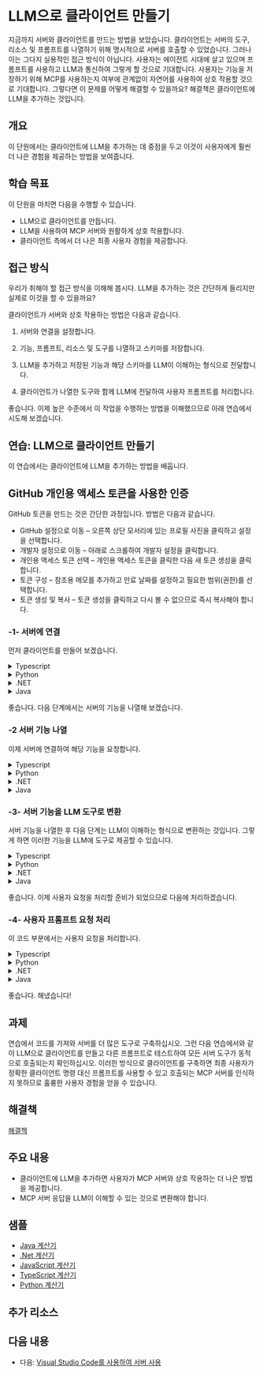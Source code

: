 # LLM으로 클라이언트 만들기

지금까지 서버와 클라이언트를 만드는 방법을 보았습니다. 클라이언트는 서버의 도구, 리소스 및 프롬프트를 나열하기 위해 명시적으로 서버를 호출할 수 있었습니다. 그러나 이는 그다지 실용적인 접근 방식이 아닙니다. 사용자는 에이전트 시대에 살고 있으며 프롬프트를 사용하고 LLM과 통신하여 그렇게 할 것으로 기대합니다. 사용자는 기능을 저장하기 위해 MCP를 사용하는지 여부에 관계없이 자연어를 사용하여 상호 작용할 것으로 기대합니다. 그렇다면 이 문제를 어떻게 해결할 수 있을까요? 해결책은 클라이언트에 LLM을 추가하는 것입니다.

## 개요

이 단원에서는 클라이언트에 LLM을 추가하는 데 중점을 두고 이것이 사용자에게 훨씬 더 나은 경험을 제공하는 방법을 보여줍니다.

## 학습 목표

이 단원을 마치면 다음을 수행할 수 있습니다.

- LLM으로 클라이언트를 만듭니다.
- LLM을 사용하여 MCP 서버와 원활하게 상호 작용합니다.
- 클라이언트 측에서 더 나은 최종 사용자 경험을 제공합니다.

## 접근 방식

우리가 취해야 할 접근 방식을 이해해 봅시다. LLM을 추가하는 것은 간단하게 들리지만 실제로 이것을 할 수 있을까요?

클라이언트가 서버와 상호 작용하는 방법은 다음과 같습니다.

1. 서버와 연결을 설정합니다.

1. 기능, 프롬프트, 리소스 및 도구를 나열하고 스키마를 저장합니다.

1. LLM을 추가하고 저장된 기능과 해당 스키마를 LLM이 이해하는 형식으로 전달합니다.

1. 클라이언트가 나열한 도구와 함께 LLM에 전달하여 사용자 프롬프트를 처리합니다.

좋습니다. 이제 높은 수준에서 이 작업을 수행하는 방법을 이해했으므로 아래 연습에서 시도해 보겠습니다.

## 연습: LLM으로 클라이언트 만들기

이 연습에서는 클라이언트에 LLM을 추가하는 방법을 배웁니다.

## GitHub 개인용 액세스 토큰을 사용한 인증

GitHub 토큰을 만드는 것은 간단한 과정입니다. 방법은 다음과 같습니다.

- GitHub 설정으로 이동 – 오른쪽 상단 모서리에 있는 프로필 사진을 클릭하고 설정을 선택합니다.
- 개발자 설정으로 이동 – 아래로 스크롤하여 개발자 설정을 클릭합니다.
- 개인용 액세스 토큰 선택 – 개인용 액세스 토큰을 클릭한 다음 새 토큰 생성을 클릭합니다.
- 토큰 구성 – 참조용 메모를 추가하고 만료 날짜를 설정하고 필요한 범위(권한)를 선택합니다.
- 토큰 생성 및 복사 – 토큰 생성을 클릭하고 다시 볼 수 없으므로 즉시 복사해야 합니다.

### -1- 서버에 연결

먼저 클라이언트를 만들어 보겠습니다.

<details>
<summary>Typescript</summary>

```typescript
import { Client } from "@modelcontextprotocol/sdk/client/index.js";
import { StdioClientTransport } from "@modelcontextprotocol/sdk/client/stdio.js";
import { Transport } from "@modelcontextprotocol/sdk/shared/transport.js";
import OpenAI from "openai";
import { z } from "zod"; // 스키마 유효성 검사를 위해 zod 가져오기

class MCPClient {
    private openai: OpenAI;
    private client: Client;
    constructor(){
        this.openai = new OpenAI({
            baseURL: "https://models.inference.ai.azure.com", 
            apiKey: process.env.GITHUB_TOKEN,
        });

        this.client = new Client(
            {
                name: "example-client",
                version: "1.0.0"
            },
            {
                capabilities: {
                prompts: {},
                resources: {},
                tools: {}
                }
            }
            );    
    }
}
```

앞의 코드에서는 다음을 수행했습니다.

- 필요한 라이브러리를 가져왔습니다.
- 클라이언트를 관리하고 각각 LLM과 상호 작용하는 데 도움이 되는 두 멤버 `client`와 `openai`가 있는 클래스를 만들었습니다.
- `baseUrl`을 추론 API를 가리키도록 설정하여 GitHub 모델을 사용하도록 LLM 인스턴스를 구성했습니다.

</details>

<details>
<summary>Python</summary>

```python
from mcp import ClientSession, StdioServerParameters, types
from mcp.client.stdio import stdio_client

# stdio 연결을 위한 서버 매개변수 만들기
server_params = StdioServerParameters(
    command="mcp",  # 실행 파일
    args=["run", "server.py"],  # 선택적 명령줄 인수
    env=None,  # 선택적 환경 변수
)


async def run():
    async with stdio_client(server_params) as (read, write):
        async with ClientSession(
            read, write
        ) as session:
            # 연결 초기화
            await session.initialize()


if __name__ == "__main__":
    import asyncio

    asyncio.run(run())

```

앞의 코드에서는 다음을 수행했습니다.

- MCP에 필요한 라이브러리를 가져왔습니다.
- 클라이언트를 만들었습니다.

</details>

<details>
<summary>.NET</summary>

```csharp
using Azure;
using Azure.AI.Inference;
using Azure.Identity;
using System.Text.Json;
using ModelContextProtocol.Client;
using ModelContextProtocol.Protocol.Transport;
using System.Text.Json;

var clientTransport = new StdioClientTransport(new()
{
    Name = "데모 서버",
    Command = "/workspaces/mcp-for-beginners/03-GettingStarted/02-client/solution/server/bin/Debug/net8.0/server",
    Arguments = [],
});

await using var mcpClient = await McpClientFactory.CreateAsync(clientTransport);
```

</details>

<details>
<summary>Java</summary>

먼저 `pom.xml` 파일에 LangChain4j 종속성을 추가해야 합니다. MCP 통합 및 GitHub 모델 지원을 활성화하려면 이러한 종속성을 추가하십시오.

```xml
<properties>
    <langchain4j.version>1.0.0-beta3</langchain4j.version>
</properties>

<dependencies>
    <!-- LangChain4j MCP 통합 -->
    <dependency>
        <groupId>dev.langchain4j</groupId>
        <artifactId>langchain4j-mcp</artifactId>
        <version>${langchain4j.version}</version>
    </dependency>
    
    <!-- OpenAI 공식 API 클라이언트 -->
    <dependency>
        <groupId>dev.langchain4j</groupId>
        <artifactId>langchain4j-open-ai-official</artifactId>
        <version>${langchain4j.version}</version>
    </dependency>
    
    <!-- GitHub 모델 지원 -->
    <dependency>
        <groupId>dev.langchain4j</groupId>
        <artifactId>langchain4j-github-models</artifactId>
        <version>${langchain4j.version}</version>
    </dependency>
    
    <!-- Spring Boot 스타터 (프로덕션 앱의 경우 선택 사항) -->
    <dependency>
        <groupId>org.springframework.boot</groupId>
        <artifactId>spring-boot-starter-actuator</artifactId>
    </dependency>
</dependencies>
```

그런 다음 Java 클라이언트 클래스를 만듭니다.

```java
import dev.langchain4j.mcp.McpToolProvider;
import dev.langchain4j.mcp.client.DefaultMcpClient;
import dev.langchain4j.mcp.client.McpClient;
import dev.langchain4j.mcp.client.transport.McpTransport;
import dev.langchain4j.mcp.client.transport.http.HttpMcpTransport;
import dev.langchain4j.model.chat.ChatLanguageModel;
import dev.langchain4j.model.openaiofficial.OpenAiOfficialChatModel;
import dev.langchain4j.service.AiServices;
import dev.langchain4j.service.tool.ToolProvider;

import java.time.Duration;
import java.util.List;

public class LangChain4jClient {
    
    public static void main(String[] args) throws Exception {        // GitHub 모델을 사용하도록 LLM 구성
        ChatLanguageModel model = OpenAiOfficialChatModel.builder()
                .isGitHubModels(true)
                .apiKey(System.getenv("GITHUB_TOKEN"))
                .timeout(Duration.ofSeconds(60))
                .modelName("gpt-4.1-nano")
                .build();

        // 서버 연결을 위한 MCP 전송 만들기
        McpTransport transport = new HttpMcpTransport.Builder()
                .sseUrl("http://localhost:8080/sse")
                .timeout(Duration.ofSeconds(60))
                .logRequests(true)
                .logResponses(true)
                .build();

        // MCP 클라이언트 만들기
        McpClient mcpClient = new DefaultMcpClient.Builder()
                .transport(transport)
                .build();
    }
}
```

앞의 코드에서는 다음을 수행했습니다.

- **LangChain4j 종속성 추가**: MCP 통합, OpenAI 공식 클라이언트 및 GitHub 모델 지원에 필요합니다.
- **LangChain4j 라이브러리 가져오기**: MCP 통합 및 OpenAI 채팅 모델 기능을 위해
- **`ChatLanguageModel` 만들기**: GitHub 토큰으로 GitHub 모델을 사용하도록 구성되었습니다.
- **HTTP 전송 설정**: MCP 서버에 연결하기 위해 서버 전송 이벤트(SSE)를 사용합니다.
- **MCP 클라이언트 만들기**: 서버와의 통신을 처리합니다.
- **LangChain4j의 내장 MCP 지원 사용**: LLM과 MCP 서버 간의 통합을 단순화합니다.

</details>


좋습니다. 다음 단계에서는 서버의 기능을 나열해 보겠습니다.

### -2 서버 기능 나열

이제 서버에 연결하여 해당 기능을 요청합니다.

<details>
<summary>Typescript</summary>

동일한 클래스에 다음 메서드를 추가합니다.

```typescript
async connectToServer(transport: Transport) {
     await this.client.connect(transport);
     this.run();
     console.error("MCPClient started on stdin/stdout");
}

async run() {
    console.log("서버에 사용 가능한 도구 요청 중");

    // 도구 나열
    const toolsResult = await this.client.listTools();
}
```

앞의 코드에서는 다음을 수행했습니다.

- 서버에 연결하기 위한 코드 `connectToServer`를 추가했습니다.
- 앱 흐름을 처리하는 `run` 메서드를 만들었습니다. 지금까지는 도구만 나열하지만 곧 더 추가할 것입니다.

</details>

<details>
<summary>Python</summary>

```python
# 사용 가능한 리소스 나열
resources = await session.list_resources()
print("리소스 나열")
for resource in resources:
    print("리소스: ", resource)

# 사용 가능한 도구 나열
tools = await session.list_tools()
print("도구 나열")
for tool in tools.tools:
    print("도구: ", tool.name)
    print("도구", tool.inputSchema["properties"])
```

추가한 내용은 다음과 같습니다.

- 리소스와 도구를 나열하고 출력했습니다. 도구의 경우 나중에 사용할 `inputSchema`도 나열합니다.

</details>

<details>
<summary>.NET</summary>

```csharp
async Task<List<ChatCompletionsToolDefinition>> GetMcpTools()
{
    Console.WriteLine("도구 나열");
    var tools = await mcpClient.ListToolsAsync();

    List<ChatCompletionsToolDefinition> toolDefinitions = new List<ChatCompletionsToolDefinition>();

    foreach (var tool in tools)
    {
        Console.WriteLine($"도구가 있는 서버에 연결됨: {tool.Name}");
        Console.WriteLine($"도구 설명: {tool.Description}");
        Console.WriteLine($"도구 매개변수: {tool.JsonSchema}");

        // TODO: MCP 도구에서 LLm 도구로 도구 정의 변환     
    }

    return toolDefinitions;
}
```

앞의 코드에서는 다음을 수행했습니다.

- MCP 서버에서 사용 가능한 도구를 나열했습니다.
- 각 도구에 대해 이름, 설명 및 해당 스키마를 나열했습니다. 후자는 곧 도구를 호출하는 데 사용할 것입니다.

</details>

<details>
<summary>Java</summary>

```java
// MCP 도구를 자동으로 검색하는 도구 공급자 만들기
ToolProvider toolProvider = McpToolProvider.builder()
        .mcpClients(List.of(mcpClient))
        .build();

// MCP 도구 공급자는 다음을 자동으로 처리합니다.
// - MCP 서버에서 사용 가능한 도구 나열
// - MCP 도구 스키마를 LangChain4j 형식으로 변환
// - 도구 실행 및 응답 관리
```

앞의 코드에서는 다음을 수행했습니다.

- MCP 서버의 모든 도구를 자동으로 검색하고 등록하는 `McpToolProvider`를 만들었습니다.
- 도구 공급자는 MCP 도구 스키마와 LangChain4j의 도구 형식 간의 변환을 내부적으로 처리합니다.
- 이 접근 방식은 수동 도구 나열 및 변환 프로세스를 추상화합니다.

</details>


### -3- 서버 기능을 LLM 도구로 변환

서버 기능을 나열한 후 다음 단계는 LLM이 이해하는 형식으로 변환하는 것입니다. 그렇게 하면 이러한 기능을 LLM에 도구로 제공할 수 있습니다.

<details>
<summary>Typescript</summary>

1. MCP 서버의 응답을 LLM이 사용할 수 있는 도구 형식으로 변환하는 다음 코드를 추가합니다.

    ```typescript
    openAiToolAdapter(tool: {
        name: string;
        description?: string;
        input_schema: any;
        }) {
        // input_schema를 기반으로 zod 스키마 만들기
        const schema = z.object(tool.input_schema);
    
        return {
            type: "function" as const, // 유형을 "function"으로 명시적으로 설정
            function: {
            name: tool.name,
            description: tool.description,
            parameters: {
            type: "object",
            properties: tool.input_schema.properties,
            required: tool.input_schema.required,
            },
            },
        };
    }

    ```

    위 코드는 MCP 서버의 응답을 가져와 LLM이 이해할 수 있는 도구 정의 형식으로 변환합니다.

1. 다음으로 `run` 메서드를 업데이트하여 서버 기능을 나열합니다.

    ```typescript
    async run() {
        console.log("서버에 사용 가능한 도구 요청 중");
        const toolsResult = await this.client.listTools();
        const tools = toolsResult.tools.map((tool) => {
            return this.openAiToolAdapter({
            name: tool.name,
            description: tool.description,
            input_schema: tool.inputSchema,
            });
        });
    }
    ```

    앞의 코드에서는 `run` 메서드를 업데이트하여 결과를 매핑하고 각 항목에 대해 `openAiToolAdapter`를 호출합니다.

</details>

<details>
<summary>Python</summary>

1. 먼저 다음 변환기 함수를 만듭니다.

    ```python
    def convert_to_llm_tool(tool):
        tool_schema = {
            "type": "function",
            "function": {
                "name": tool.name,
                "description": tool.description,
                "type": "function",
                "parameters": {
                    "type": "object",
                    "properties": tool.inputSchema["properties"]
                }
            }
        }

        return tool_schema
    ```

    위의 `convert_to_llm_tools` 함수에서는 MCP 도구 응답을 가져와 LLM이 이해할 수 있는 형식으로 변환합니다.

1. 다음으로 클라이언트 코드를 업데이트하여 이 함수를 다음과 같이 활용합니다.

    ```python
    for tool in tools.tools:
        print("도구: ", tool.name)
        print("도구", tool.inputSchema["properties"])
        functions.append(convert_to_llm_tool(tool))
    ```

    여기서는 `convert_to_llm_tool`에 대한 호출을 추가하여 MCP 도구 응답을 나중에 LLM에 제공할 수 있는 것으로 변환합니다.

</details>

<details>
<summary>.NET</summary>

1. MCP 도구 응답을 LLM이 이해할 수 있는 것으로 변환하는 코드를 추가해 보겠습니다.

    ```csharp
    ChatCompletionsToolDefinition ConvertFrom(string name, string description, JsonElement jsonElement)
    { 
        // 도구를 함수 정의로 변환
        FunctionDefinition functionDefinition = new FunctionDefinition(name)
        {
            Description = description,
            Parameters = BinaryData.FromObjectAsJson(new
            {
                Type = "object",
                Properties = jsonElement
            },
            new JsonSerializerOptions() { PropertyNamingPolicy = JsonNamingPolicy.CamelCase })
        };

        // 도구 정의 만들기
        ChatCompletionsToolDefinition toolDefinition = new ChatCompletionsToolDefinition(functionDefinition);
        return toolDefinition;
    }
    ```

    앞의 코드에서는 다음을 수행했습니다.

    - 이름, 설명 및 입력 스키마를 사용하는 함수 `ConvertFrom`을 만들었습니다.
    - LLM이 이해할 수 있는 ChatCompletionsDefinition에 전달되는 FunctionDefinition을 만드는 기능을 정의했습니다.

1. 기존 코드를 업데이트하여 위 함수를 활용하는 방법을 살펴보겠습니다.

    ```csharp
    async Task<List<ChatCompletionsToolDefinition>> GetMcpTools()
    {
        Console.WriteLine("도구 나열");
        var tools = await mcpClient.ListToolsAsync();

        List<ChatCompletionsToolDefinition> toolDefinitions = new List<ChatCompletionsToolDefinition>();

        foreach (var tool in tools)
        {
            Console.WriteLine($"도구가 있는 서버에 연결됨: {tool.Name}");
            Console.WriteLine($"도구 설명: {tool.Description}");
            Console.WriteLine($"도구 매개변수: {tool.JsonSchema}");

            JsonElement propertiesElement;
            tool.JsonSchema.TryGetProperty("properties", out propertiesElement);

            var def = ConvertFrom(tool.Name, tool.Description, propertiesElement);
            Console.WriteLine($"도구 정의: {def}");
            toolDefinitions.Add(def);

            Console.WriteLine($"속성: {propertiesElement}");        
        }

        return toolDefinitions;
    }
    ```    앞의 코드에서는 다음을 수행했습니다.

    - MCP 도구 응답을 LLm 도구로 변환하도록 함수를 업데이트했습니다. 추가한 코드를 강조 표시해 보겠습니다.

        ```csharp
        JsonElement propertiesElement;
        tool.JsonSchema.TryGetProperty("properties", out propertiesElement);

        var def = ConvertFrom(tool.Name, tool.Description, propertiesElement);
        Console.WriteLine($"도구 정의: {def}");
        toolDefinitions.Add(def);
        ```

        입력 스키마는 도구 응답의 일부이지만 "properties" 속성에 있으므로 추출해야 합니다. 또한 이제 도구 세부 정보와 함께 `ConvertFrom`을 호출합니다. 이제 힘든 작업을 마쳤으므로 다음으로 사용자 프롬프트를 처리할 때 모든 것이 어떻게 함께 작동하는지 살펴보겠습니다.

</details>

<details>
<summary>Java</summary>

```java
// 자연어 상호 작용을 위한 봇 인터페이스 만들기
public interface Bot {
    String chat(String prompt);
}

// LLM 및 MCP 도구로 AI 서비스 구성
Bot bot = AiServices.builder(Bot.class)
        .chatLanguageModel(model)
        .toolProvider(toolProvider)
        .build();
```

앞의 코드에서는 다음을 수행했습니다.

- 자연어 상호 작용을 위한 간단한 `Bot` 인터페이스를 정의했습니다.
- LangChain4j의 `AiServices`를 사용하여 LLM을 MCP 도구 공급자와 자동으로 바인딩했습니다.
- 프레임워크는 도구 스키마 변환 및 함수 호출을 백그라운드에서 자동으로 처리합니다.
- 이 접근 방식은 수동 도구 변환을 제거합니다. LangChain4j는 MCP 도구를 LLM 호환 형식으로 변환하는 모든 복잡성을 처리합니다.

</details>

좋습니다. 이제 사용자 요청을 처리할 준비가 되었으므로 다음에 처리하겠습니다.

### -4- 사용자 프롬프트 요청 처리

이 코드 부분에서는 사용자 요청을 처리합니다.

<details>
<summary>Typescript</summary>

1. LLM을 호출하는 데 사용할 메서드를 추가합니다.

    ```typescript
    async callTools(
        tool_calls: OpenAI.Chat.Completions.ChatCompletionMessageToolCall[],
        toolResults: any[]
    ) {
        for (const tool_call of tool_calls) {
        const toolName = tool_call.function.name;
        const args = tool_call.function.arguments;

        console.log(`인수 ${JSON.stringify(args)}로 도구 ${toolName} 호출 중`);


        // 2. 서버의 도구 호출 
        const toolResult = await this.client.callTool({
            name: toolName,
            arguments: JSON.parse(args),
        });

        console.log("도구 결과: ", toolResult);

        // 3. 결과로 무언가 수행
        // TODO  

        }
    }
    ```

    앞의 코드에서는 다음을 수행했습니다.

    - `callTools` 메서드를 추가했습니다.
    - 이 메서드는 LLM 응답을 가져와 호출된 도구가 있는지 확인합니다.

        ```typescript
        for (const tool_call of tool_calls) {
        const toolName = tool_call.function.name;
        const args = tool_call.function.arguments;

        console.log(`인수 ${JSON.stringify(args)}로 도구 ${toolName} 호출 중`);

        // 도구 호출
        }
        ```

    - LLM이 호출해야 한다고 표시하면 도구를 호출합니다.

        ```typescript
        // 2. 서버의 도구 호출 
        const toolResult = await this.client.callTool({
            name: toolName,
            arguments: JSON.parse(args),
        });

        console.log("도구 결과: ", toolResult);

        // 3. 결과로 무언가 수행
        // TODO  
        ```

1. LLM에 대한 호출과 `callTools` 호출을 포함하도록 `run` 메서드를 업데이트합니다.

    ```typescript

    // 1. LLM에 대한 입력인 메시지 만들기
    const prompt = "2와 3의 합은 얼마입니까?"

    const messages: OpenAI.Chat.Completions.ChatCompletionMessageParam[] = [
            {
                role: "user",
                content: prompt,
            },
        ];

    console.log("LLM 쿼리 중: ", messages[0].content);

    // 2. LLM 호출
    let response = this.openai.chat.completions.create({
        model: "gpt-4o-mini",
        max_tokens: 1000,
        messages,
        tools: tools,
    });    

    let results: any[] = [];

    // 3. LLM 응답을 살펴보고 각 선택에 대해 도구 호출이 있는지 확인합니다. 
    (await response).choices.map(async (choice: { message: any; }) => {
        const message = choice.message;
        if (message.tool_calls) {
            console.log("도구 호출 중")
            await this.callTools(message.tool_calls, results);
        }
    });
    ```

좋습니다. 코드를 전체적으로 나열해 보겠습니다.

```typescript
import { Client } from "@modelcontextprotocol/sdk/client/index.js";
import { StdioClientTransport } from "@modelcontextprotocol/sdk/client/stdio.js";
import { Transport } from "@modelcontextprotocol/sdk/shared/transport.js";
import OpenAI from "openai";
import { z } from "zod"; // 스키마 유효성 검사를 위해 zod 가져오기

class MyClient {
    private openai: OpenAI;
    private client: Client;
    constructor(){
        this.openai = new OpenAI({
            baseURL: "https://models.inference.ai.azure.com", // 향후 이 URL로 변경해야 할 수 있습니다: https://models.github.ai/inference
            apiKey: process.env.GITHUB_TOKEN,
        });

       
        
        this.client = new Client(
            {
                name: "example-client",
                version: "1.0.0"
            },
            {
                capabilities: {
                prompts: {},
                resources: {},
                tools: {}
                }
            }
            );    
    }

    async connectToServer(transport: Transport) {
        await this.client.connect(transport);
        this.run();
        console.error("MCPClient started on stdin/stdout");
    }

    openAiToolAdapter(tool: {
        name: string;
        description?: string;
        input_schema: any;
          }) {
          // input_schema를 기반으로 zod 스키마 만들기
          const schema = z.object(tool.input_schema);
      
          return {
            type: "function" as const, // 유형을 "function"으로 명시적으로 설정
            function: {
              name: tool.name,
              description: tool.description,
              parameters: {
              type: "object",
              properties: tool.input_schema.properties,
              required: tool.input_schema.required,
              },
            },
          };
    }
    
    async callTools(
        tool_calls: OpenAI.Chat.Completions.ChatCompletionMessageToolCall[],
        toolResults: any[]
      ) {
        for (const tool_call of tool_calls) {
          const toolName = tool_call.function.name;
          const args = tool_call.function.arguments;
    
          console.log(`인수 ${JSON.stringify(args)}로 도구 ${toolName} 호출 중`);
    
    
          // 2. 서버의 도구 호출 
          const toolResult = await this.client.callTool({
            name: toolName,
            arguments: JSON.parse(args),
          });
    
          console.log("도구 결과: ", toolResult);
    
          // 3. 결과로 무언가 수행
          // TODO  
    
         }
    }

    async run() {
        console.log("서버에 사용 가능한 도구 요청 중");
        const toolsResult = await this.client.listTools();
        const tools = toolsResult.tools.map((tool) => {
            return this.openAiToolAdapter({
              name: tool.name,
              description: tool.description,
              input_schema: tool.inputSchema,
            });
        });

        const prompt = "2와 3의 합은 얼마입니까?";
    
        const messages: OpenAI.Chat.Completions.ChatCompletionMessageParam[] = [
            {
                role: "user",
                content: prompt,
            },
        ];

        console.log("LLM 쿼리 중: ", messages[0].content);
        let response = this.openai.chat.completions.create({
            model: "gpt-4o-mini",
            max_tokens: 1000,
            messages,
            tools: tools,
        });    

        let results: any[] = [];
    
        // 1. LLM 응답을 살펴보고 각 선택에 대해 도구 호출이 있는지 확인합니다. 
        (await response).choices.map(async (choice: { message: any; }) => {
          const message = choice.message;
          if (message.tool_calls) {
              console.log("도구 호출 중")
              await this.callTools(message.tool_calls, results);
          }
        });
    }
    
}

let client = new MyClient();
 const transport = new StdioClientTransport({
            command: "node",
            args: ["./build/index.js"]
        });

client.connectToServer(transport);
```

</details>

<details>
<summary>Python</summary>

1. LLM을 호출하는 데 필요한 몇 가지 가져오기를 추가해 보겠습니다.

    ```python
    # llm
    import os
    from azure.ai.inference import ChatCompletionsClient
    from azure.ai.inference.models import SystemMessage, UserMessage
    from azure.core.credentials import AzureKeyCredential
    import json
    ```

1. 다음으로 LLM을 호출할 함수를 추가합니다.

    ```python
    # llm

    def call_llm(prompt, functions):
        token = os.environ["GITHUB_TOKEN"]
        endpoint = "https://models.inference.ai.azure.com"

        model_name = "gpt-4o"

        client = ChatCompletionsClient(
            endpoint=endpoint,
            credential=AzureKeyCredential(token),
        )

        print("LLM 호출 중")
        response = client.complete(
            messages=[
                {
                "role": "system",
                "content": "당신은 도움이 되는 조수입니다.",
                },
                {
                "role": "user",
                "content": prompt,
                },
            ],
            model=model_name,
            tools = functions,
            # 선택적 매개변수
            temperature=1.,
            max_tokens=1000,
            top_p=1.    
        )

        response_message = response.choices[0].message
        
        functions_to_call = []

        if response_message.tool_calls:
            for tool_call in response_message.tool_calls:
                print("도구: ", tool_call)
                name = tool_call.function.name
                args = json.loads(tool_call.function.arguments)
                functions_to_call.append({ "name": name, "args": args })

        return functions_to_call
    ```

    앞의 코드에서는 다음을 수행했습니다.

    - MCP 서버에서 찾아 변환한 함수를 LLM에 전달했습니다.
    - 그런 다음 해당 함수로 LLM을 호출했습니다.
    - 그런 다음 결과를 검사하여 호출해야 할 함수가 있는지 확인합니다.
    - 마지막으로 호출할 함수 배열을 전달합니다.

1. 마지막 단계로 기본 코드를 업데이트해 보겠습니다.

    ```python
    prompt = "2에 20 더하기"

    # LLM에 어떤 도구를 사용할지 물어봅니다.
    functions_to_call = call_llm(prompt, functions)

    # 제안된 함수 호출
    for f in functions_to_call:
        result = await session.call_tool(f["name"], arguments=f["args"])
        print("도구 결과: ", result.content)
    ```

    거기, 마지막 단계였습니다. 위의 코드에서는 다음을 수행합니다.

    - LLM이 프롬프트를 기반으로 호출해야 한다고 생각한 함수를 사용하여 `call_tool`을 통해 MCP 도구를 호출합니다.
    - MCP 서버에 대한 도구 호출 결과를 출력합니다.

</details>

<details>
<summary>.NET</summary>

1. LLM 프롬프트 요청을 수행하는 코드를 보여드리겠습니다.

    ```csharp
    var tools = await GetMcpTools();

    for (int i = 0; i < tools.Count; i++)
    {
        var tool = tools[i];
        Console.WriteLine($"MCP 도구 정의: {i}: {tool}");
    }

    // 0. 채팅 기록 및 사용자 메시지 정의
    var userMessage = "2와 4 더하기";

    chatHistory.Add(new ChatRequestUserMessage(userMessage));

    // 1. 도구 정의
    ChatCompletionsToolDefinition def = CreateToolDefinition();


    // 2. 도구를 포함한 옵션 정의
    var options = new ChatCompletionsOptions(chatHistory)
    {
        Model = "gpt-4o-mini",
        Tools = { tools[0] }
    };

    // 3. 모델 호출  

    ChatCompletions? response = await client.CompleteAsync(options);
    var content = response.Content;

    ```

    앞의 코드에서는 다음을 수행했습니다.

    - MCP 서버에서 도구를 가져왔습니다. `var tools = await GetMcpTools()`.
    - 사용자 프롬프트 `userMessage`를 정의했습니다.
    - 모델 및 도구를 지정하는 옵션 개체를 생성했습니다.
    - LLM에 대한 요청을 했습니다.

1. 마지막 단계로 LLM이 함수를 호출해야 한다고 생각하는지 확인해 보겠습니다.

    ```csharp
    // 4. 응답에 함수 호출이 포함되어 있는지 확인
    ChatCompletionsToolCall? calls = response.ToolCalls.FirstOrDefault();
    for (int i = 0; i < response.ToolCalls.Count; i++)
    {
        var call = response.ToolCalls[i];
        Console.WriteLine($"인수가 있는 도구 호출 {i}: {call.Name} {call.Arguments}");
        //인수가 있는 도구 호출 0: 추가 {"a":2,"b":4}

        var dict = JsonSerializer.Deserialize<Dictionary<string, object>>(call.Arguments);
        var result = await mcpClient.CallToolAsync(
            call.Name,
            dict!,
            cancellationToken: CancellationToken.None
        );

        Console.WriteLine(result.Content.First(c => c.Type == "text").Text);

    }
    ```

    앞의 코드에서는 다음을 수행했습니다.

    - 함수 호출 목록을 반복했습니다.
    - 각 도구 호출에 대해 이름과 인수를 구문 분석하고 MCP 클라이언트를 사용하여 MCP 서버의 도구를 호출합니다. 마지막으로 결과를 출력합니다.

전체 코드는 다음과 같습니다.

```csharp
using Azure;
using Azure.AI.Inference;
using Azure.Identity;
using System.Text.Json;
using ModelContextProtocol.Client;
using ModelContextProtocol.Protocol.Transport;
using System.Text.Json;

var endpoint = "https://models.inference.ai.azure.com";
var token = Environment.GetEnvironmentVariable("GITHUB_TOKEN"); // GitHub 액세스 토큰
var client = new ChatCompletionsClient(new Uri(endpoint), new AzureKeyCredential(token));
var chatHistory = new List<ChatRequestMessage>
{
    new ChatRequestSystemMessage("당신은 AI에 대해 아는 도움이 되는 조수입니다")
};

var clientTransport = new StdioClientTransport(new()
{
    Name = "데모 서버",
    Command = "/workspaces/mcp-for-beginners/03-GettingStarted/02-client/solution/server/bin/Debug/net8.0/server",
    Arguments = [],
});

Console.WriteLine("stdio 전송 설정 중");

await using var mcpClient = await McpClientFactory.CreateAsync(clientTransport);

ChatCompletionsToolDefinition ConvertFrom(string name, string description, JsonElement jsonElement)
{ 
    // 도구를 함수 정의로 변환
    FunctionDefinition functionDefinition = new FunctionDefinition(name)
    {
        Description = description,
        Parameters = BinaryData.FromObjectAsJson(new
        {
            Type = "object",
            Properties = jsonElement
        },
        new JsonSerializerOptions() { PropertyNamingPolicy = JsonNamingPolicy.CamelCase })
    };

    // 도구 정의 만들기
    ChatCompletionsToolDefinition toolDefinition = new ChatCompletionsToolDefinition(functionDefinition);
    return toolDefinition;
}



async Task<List<ChatCompletionsToolDefinition>> GetMcpTools()
{
    Console.WriteLine("도구 나열");
    var tools = await mcpClient.ListToolsAsync();

    List<ChatCompletionsToolDefinition> toolDefinitions = new List<ChatCompletionsToolDefinition>();

    foreach (var tool in tools)
    {
        Console.WriteLine($"도구가 있는 서버에 연결됨: {tool.Name}");
        Console.WriteLine($"도구 설명: {tool.Description}");
        Console.WriteLine($"도구 매개변수: {tool.JsonSchema}");

        JsonElement propertiesElement;
        tool.JsonSchema.TryGetProperty("properties", out propertiesElement);

        var def = ConvertFrom(tool.Name, tool.Description, propertiesElement);
        Console.WriteLine($"도구 정의: {def}");
        toolDefinitions.Add(def);

        Console.WriteLine($"속성: {propertiesElement}");        
    }

    return toolDefinitions;
}

// 1. mcp 서버의 도구 나열

var tools = await GetMcpTools();
for (int i = 0; i < tools.Count; i++)
{
    var tool = tools[i];
    Console.WriteLine($"MCP 도구 정의: {i}: {tool}");
}

// 2. 채팅 기록 및 사용자 메시지 정의
var userMessage = "2와 4 더하기";

chatHistory.Add(new ChatRequestUserMessage(userMessage));


// 3. 도구를 포함한 옵션 정의
var options = new ChatCompletionsOptions(chatHistory)
{
    Model = "gpt-4o-mini",
    Tools = { tools[0] }
};

// 4. 모델 호출  

ChatCompletions? response = await client.CompleteAsync(options);
var content = response.Content;

// 5. 응답에 함수 호출이 포함되어 있는지 확인
ChatCompletionsToolCall? calls = response.ToolCalls.FirstOrDefault();
for (int i = 0; i < response.ToolCalls.Count; i++)
{
    var call = response.ToolCalls[i];
    Console.WriteLine($"인수가 있는 도구 호출 {i}: {call.Name} {call.Arguments}");
    //인수가 있는 도구 호출 0: 추가 {"a":2,"b":4}

    var dict = JsonSerializer.Deserialize<Dictionary<string, object>>(call.Arguments);
    var result = await mcpClient.CallToolAsync(
        call.Name,
        dict!,
        cancellationToken: CancellationToken.None
    );

    Console.WriteLine(result.Content.First(c => c.Type == "text").Text);

}

// 5. 일반 응답 출력
Console.WriteLine($"조수 응답: {content}");
```

</details>

<details>
<summary>Java</summary>

```java
try {
    // MCP 도구를 자동으로 사용하는 자연어 요청 실행
    String response = bot.chat("계산기 서비스를 사용하여 24.5와 17.3의 합계를 계산합니다.");
    System.out.println(response);

    response = bot.chat("144의 제곱근은 얼마입니까?");
    System.out.println(response);

    response = bot.chat("계산기 서비스에 대한 도움말을 보여주세요.");
    System.out.println(response);
} finally {
    mcpClient.close();
}
```

앞의 코드에서는 다음을 수행했습니다.

- MCP 서버 도구와 상호 작용하기 위해 간단한 자연어 프롬프트를 사용했습니다.
- LangChain4j 프레임워크는 다음을 자동으로 처리합니다.
  - 필요할 때 사용자 프롬프트를 도구 호출로 변환
  - LLM의 결정에 따라 적절한 MCP 도구 호출
  - LLM과 MCP 서버 간의 대화 흐름 관리
- `bot.chat()` 메서드는 MCP 도구 실행 결과를 포함할 수 있는 자연어 응답을 반환합니다.
- 이 접근 방식은 사용자가 기본 MCP 구현에 대해 알 필요가 없는 원활한 사용자 경험을 제공합니다.

전체 코드 예제:

```java
public class LangChain4jClient {
    
    public static void main(String[] args) throws Exception {        ChatLanguageModel model = OpenAiOfficialChatModel.builder()
                .isGitHubModels(true)
                .apiKey(System.getenv("GITHUB_TOKEN"))
                .timeout(Duration.ofSeconds(60))
                .modelName("gpt-4.1-nano")
                .timeout(Duration.ofSeconds(60))
                .build();

        McpTransport transport = new HttpMcpTransport.Builder()
                .sseUrl("http://localhost:8080/sse")
                .timeout(Duration.ofSeconds(60))
                .logRequests(true)
                .logResponses(true)
                .build();

        McpClient mcpClient = new DefaultMcpClient.Builder()
                .transport(transport)
                .build();

        ToolProvider toolProvider = McpToolProvider.builder()
                .mcpClients(List.of(mcpClient))
                .build();

        Bot bot = AiServices.builder(Bot.class)
                .chatLanguageModel(model)
                .toolProvider(toolProvider)
                .build();

        try {
            String response = bot.chat("계산기 서비스를 사용하여 24.5와 17.3의 합계를 계산합니다.");
            System.out.println(response);

            response = bot.chat("144의 제곱근은 얼마입니까?");
            System.out.println(response);

            response = bot.chat("계산기 서비스에 대한 도움말을 보여주세요.");
            System.out.println(response);
        } finally {
            mcpClient.close();
        }
    }
}
```

</details>

좋습니다. 해냈습니다!

## 과제

연습에서 코드를 가져와 서버를 더 많은 도구로 구축하십시오. 그런 다음 연습에서와 같이 LLM으로 클라이언트를 만들고 다른 프롬프트로 테스트하여 모든 서버 도구가 동적으로 호출되는지 확인하십시오. 이러한 방식으로 클라이언트를 구축하면 최종 사용자가 정확한 클라이언트 명령 대신 프롬프트를 사용할 수 있고 호출되는 MCP 서버를 인식하지 못하므로 훌륭한 사용자 경험을 얻을 수 있습니다.

## 해결책

[해결책](/03-GettingStarted/03-llm-client/solution/README.md)

## 주요 내용

- 클라이언트에 LLM을 추가하면 사용자가 MCP 서버와 상호 작용하는 더 나은 방법을 제공합니다.
- MCP 서버 응답을 LLM이 이해할 수 있는 것으로 변환해야 합니다.

## 샘플

- [Java 계산기](../samples/java/calculator/README.md)
- [.Net 계산기](../samples/csharp/)
- [JavaScript 계산기](../samples/javascript/README.md)
- [TypeScript 계산기](../samples/typescript/README.md)
- [Python 계산기](../samples/python/)

## 추가 리소스

## 다음 내용

- 다음: [Visual Studio Code를 사용하여 서버 사용](../04-vscode/README.md)